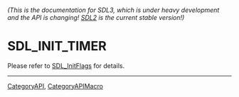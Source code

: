 ###### (This is the documentation for SDL3, which is under heavy development and the API is changing! [SDL2](https://wiki.libsdl.org/SDL2/) is the current stable version!)
# SDL_INIT_TIMER

Please refer to [SDL_InitFlags](SDL_InitFlags) for details.

----
[CategoryAPI](CategoryAPI), [CategoryAPIMacro](CategoryAPIMacro)

